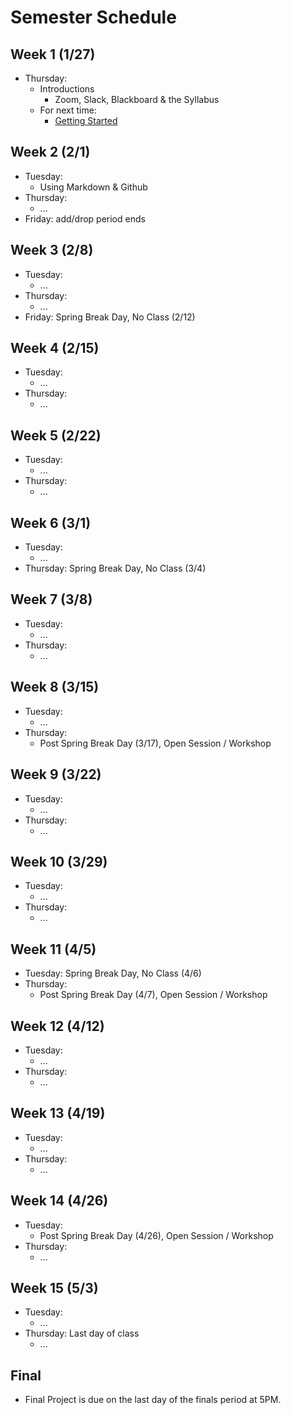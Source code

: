 # Semester Schedule

## Week 1 (1/27)
- Thursday:
	- Introductions
		- Zoom, Slack, Blackboard & the Syllabus
	- For next time:
		- [Getting Started](https://tyler-frazier.github.io/dsbook/getting_started.html)

## Week 2 (2/1)
- Tuesday:
	- Using Markdown & Github
- Thursday:
	- ...
- Friday: add/drop period ends

## Week 3 (2/8)
- Tuesday:
	- ...
- Thursday:
	- ...
- Friday: Spring Break Day, No Class (2/12)

## Week 4 (2/15)
- Tuesday:
	- ...
- Thursday:
	- ...


## Week 5 (2/22)
- Tuesday:
	- ...
- Thursday:
	- ...

## Week 6 (3/1)
- Tuesday:
	- ...
- Thursday: Spring Break Day, No Class (3/4)

## Week 7 (3/8)
- Tuesday:
	- ...
- Thursday:
	- ...

## Week 8 (3/15)
- Tuesday:
	- ...
- Thursday:
	- Post Spring Break Day (3/17), Open Session / Workshop

## Week 9 (3/22)
- Tuesday:
	- ...
- Thursday:
	- ...

## Week 10 (3/29)
- Tuesday:
	- ...
- Thursday:
	- ...

## Week 11 (4/5)
- Tuesday: Spring Break Day, No Class (4/6)
- Thursday:
	- Post Spring Break Day (4/7), Open Session / Workshop

## Week 12 (4/12)
- Tuesday:
	- ...
- Thursday:
	- ...

## Week 13 (4/19)
- Tuesday:
	- ...
- Thursday:
	- ...

## Week 14 (4/26)
- Tuesday:
	- Post Spring Break Day (4/26), Open Session / Workshop
- Thursday:
	- ...

## Week 15 (5/3)
- Tuesday:
	- ...
- Thursday: Last day of class
	- ...

## Final
- Final Project is due on the last day of the finals period at 5PM.
